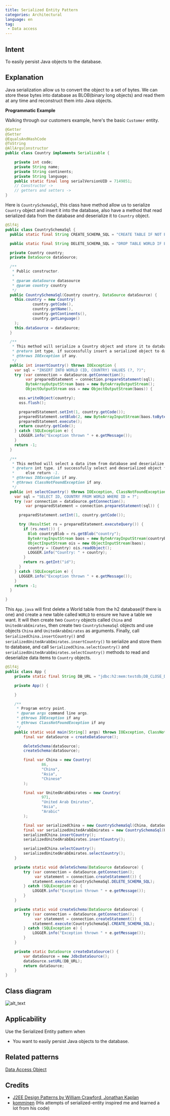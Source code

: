 ```yaml
---
title: Serialized Entity Pattern
categories: Architectural
language: en
tag:
 - Data access
---
```



## Intent

To easily persist Java objects to the database.

## Explanation
Java serialization allow us to convert the object to a set of bytes. We can store these bytes into database as 
BLOB(binary long objects) and read them at any time and reconstruct them into Java objects.


**Programmatic Example**

Walking through our customers example, here's the basic `Customer` entity.

```java
@Getter
@Setter
@EqualsAndHashCode
@ToString
@AllArgsConstructor
public class Country implements Serializable {

    private int code;
    private String name;
    private String continents;
    private String language;
    public static final long serialVersionUID = 7149851;
    // Constructor ->
    // getters and setters -> 
}

```
Here is `CountrySchemaSql`, this class have method allow us to serialize `Country` object and insert it into the 
database, also have a method that read serialized data from the database and deserialize it to `Country` object. 

```java
@Slf4j
public class CountrySchemaSql {
  public static final String CREATE_SCHEMA_SQL = "CREATE TABLE IF NOT EXISTS WORLD (ID INT PRIMARY KEY, COUNTRY BLOB)";

  public static final String DELETE_SCHEMA_SQL = "DROP TABLE WORLD IF EXISTS";

  private Country country;
  private DataSource dataSource;

  /**
   * Public constructor.
   *
   * @param dataSource datasource
   * @param country country
   */
  public CountrySchemaSql(Country country, DataSource dataSource) {
    this.country = new Country(
            country.getCode(),
            country.getName(),
            country.getContinents(),
            country.getLanguage()
    );
    this.dataSource = dataSource;
  }

  /**
   * This method will serialize a Country object and store it to database.
   * @return int type, if successfully insert a serialized object to database then return country code, else return -1.
   * @throws IOException if any.
   */
  public int insertCountry() throws IOException {
    var sql = "INSERT INTO WORLD (ID, COUNTRY) VALUES (?, ?)";
    try (var connection = dataSource.getConnection();
         var preparedStatement = connection.prepareStatement(sql);
         ByteArrayOutputStream baos = new ByteArrayOutputStream();
         ObjectOutputStream oss = new ObjectOutputStream(baos)) {

      oss.writeObject(country);
      oss.flush();

      preparedStatement.setInt(1, country.getCode());
      preparedStatement.setBlob(2, new ByteArrayInputStream(baos.toByteArray()));
      preparedStatement.execute();
      return country.getCode();
    } catch (SQLException e) {
      LOGGER.info("Exception thrown " + e.getMessage());
    }
    return -1;
  }

  /**
   * This method will select a data item from database and deserialize it.
   * @return int type, if successfully select and deserialized object from database then return country code,
   *     else return -1.
   * @throws IOException if any.
   * @throws ClassNotFoundException if any.
   */
  public int selectCountry() throws IOException, ClassNotFoundException {
    var sql = "SELECT ID, COUNTRY FROM WORLD WHERE ID = ?";
    try (var connection = dataSource.getConnection();
         var preparedStatement = connection.prepareStatement(sql)) {

      preparedStatement.setInt(1, country.getCode());

      try (ResultSet rs = preparedStatement.executeQuery()) {
        if (rs.next()) {
          Blob countryBlob = rs.getBlob("country");
          ByteArrayInputStream baos = new ByteArrayInputStream(countryBlob.getBytes(1, (int) countryBlob.length()));
          ObjectInputStream ois = new ObjectInputStream(baos);
          country = (Country) ois.readObject();
          LOGGER.info("Country: " + country);
        }
        return rs.getInt("id");
      }
    } catch (SQLException e) {
      LOGGER.info("Exception thrown " + e.getMessage());
    }
    return -1;
  }

}
```

This `App.java` will first delete a World table from the h2 database(if there is one) and create a new table called 
`WORLD` to ensure we have a table we want. 
It will then create two `Country` objects called `China` and `UnitedArabEmirates`, then create two `CountrySchemaSql` 
objects and use objects `China` and  `UnitedArabEmirates` as arguments. 
Finally, call `SerializedChina.insertCountry()` and `serializedUnitedArabEmirates.insertCountry()` to serialize and 
store them to database, and call `SerializedChina.selectCountry()` and `serializedUnitedArabEmirates.selectCountry()`
methods to read and deserialize data items to `Country` objects.

```java
@Slf4j
public class App {
    private static final String DB_URL = "jdbc:h2:mem:testdb;DB_CLOSE_DELAY=-1";

    private App() {

    }

    /**
     * Program entry point.
     * @param args command line args.
     * @throws IOException if any
     * @throws ClassNotFoundException if any
     */
    public static void main(String[] args) throws IOException, ClassNotFoundException {
        final var dataSource = createDataSource();

        deleteSchema(dataSource);
        createSchema(dataSource);

        final var China = new Country(
                86,
                "China",
                "Asia",
                "Chinese"
        );

        final var UnitedArabEmirates = new Country(
                971,
                "United Arab Emirates",
                "Asia",
                "Arabic"
        );

        final var serializedChina = new CountrySchemaSql(China, dataSource);
        final var serializedUnitedArabEmirates = new CountrySchemaSql(UnitedArabEmirates, dataSource);
        serializedChina.insertCountry();
        serializedUnitedArabEmirates.insertCountry();

        serializedChina.selectCountry();
        serializedUnitedArabEmirates.selectCountry();
    }

    private static void deleteSchema(DataSource dataSource) {
        try (var connection = dataSource.getConnection();
             var statement = connection.createStatement()) {
            statement.execute(CountrySchemaSql.DELETE_SCHEMA_SQL);
        } catch (SQLException e) {
            LOGGER.info("Exception thrown " + e.getMessage());
        }
    }

    private static void createSchema(DataSource dataSource) {
        try (var connection = dataSource.getConnection();
             var statement = connection.createStatement()) {
            statement.execute(CountrySchemaSql.CREATE_SCHEMA_SQL);
        } catch (SQLException e) {
            LOGGER.info("Exception thrown " + e.getMessage());
        }
    }

    private static DataSource createDataSource() {
        var dataSource = new JdbcDataSource();
        dataSource.setURL(DB_URL);
        return dataSource;
    }
}
```

## Class diagram
![alt_text](./etc/class_diagram.urm.png "Serialized Entity")

## Applicability

Use the Serialized Entity pattern when

* You want to easily persist Java objects to the database.

## Related patterns
[Data Access Object](https://github.com/iluwatar/java-design-patterns/tree/master/dao)

## Credits

* [J2EE Design Patterns by William Crawford, Jonathan Kaplan](https://www.oreilly.com/library/view/j2ee-design-patterns/0596004273/re21.html)
* [komminen](https://github.com/komminen/java-design-patterns) (His attempts of serialized-entity inspired me and learned a lot from his code)
